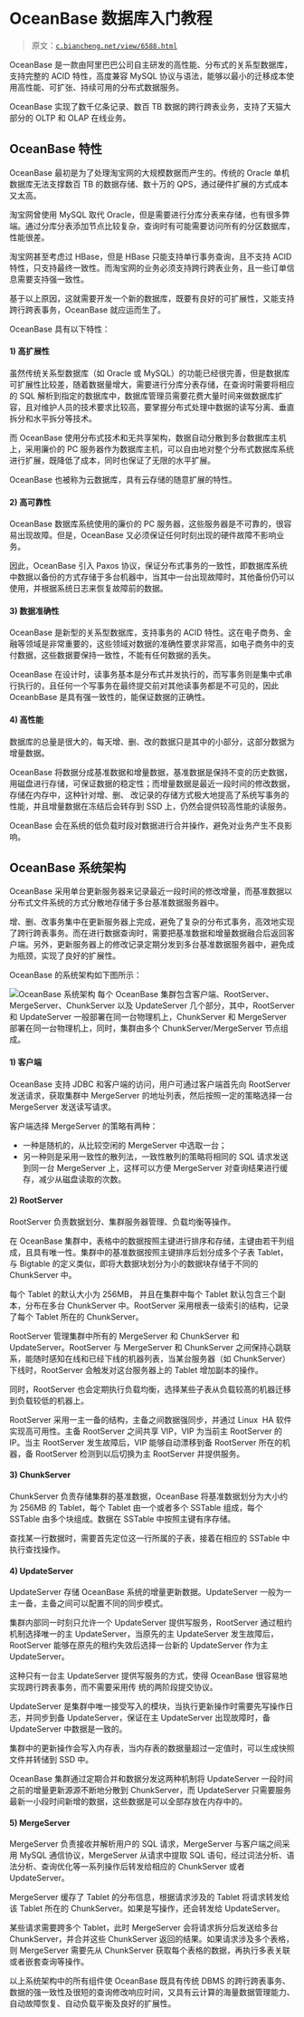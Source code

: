 # OceanBase 数据库入门教程

> 原文：[`c.biancheng.net/view/6588.html`](http://c.biancheng.net/view/6588.html)

OceanBase 是一款由阿里巴巴公司自主研发的高性能、分布式的关系型数据库，支持完整的 ACID 特性，高度兼容 MySQL 协议与语法，能够以最小的迁移成本使用高性能、可扩张、持续可用的分布式数据服务。

OceanBase 实现了数千亿条记录、数百 TB 数据的跨行跨表业务，支持了天猫大部分的 OLTP 和 OLAP 在线业务。

## OceanBase 特性

OceanBase 最初是为了处理淘宝网的大规模数据而产生的。传统的 Oracle 单机数据库无法支撑数百 TB 的数据存储、数十万的 QPS，通过硬件扩展的方式成本又太高。

淘宝网曾使用 MySQL 取代 Oracle，但是需要进行分库分表来存储，也有很多弊端。通过分库分表添加节点比较复杂，查询时有可能需要访问所有的分区数据库，性能很差。

淘宝网甚至考虑过 HBase，但是 HBase 只能支持单行事务查询，且不支持 ACID 特性，只支持最终一致性。而淘宝网的业务必须支持跨行跨表业务，且一些订单信息需要支持强一致性。

基于以上原因，这就需要开发一个新的数据库，既要有良好的可扩展性，又能支持跨行跨表事务，OceanBase 就应运而生了。

OceanBase 具有以下特性：

#### 1) 高扩展性

虽然传统关系型数据库（如 Oracle 或 MySQL）的功能已经很完善，但是数据库可扩展性比较差，随着数据量增大，需要进行分库分表存储，在查询时需要将相应的 SQL 解析到指定的数据库中，数据库管理员需要花费大量时间来做数据库扩容，且对维护人员的技术要求比较高，要掌握分布式处理中数据的读写分离、垂直拆分和水平拆分等技术。

而 OceanBase 使用分布式技术和无共享架构，数据自动分散到多台数据库主机上，采用廉价的 PC 服务器作为数据库主机，可以自由地对整个分布式数据库系统进行扩展，既降低了成本，同时也保证了无限的水平扩展。

OceanBase 也被称为云数据库，具有云存储的随意扩展的特性。

#### 2) 高可靠性

OceanBase 数据库系统使用的廉价的 PC 服务器，这些服务器是不可靠的，很容易出现故障。但是，OceanBase 又必须保证任何时刻出现的硬件故障不影响业务。

因此，OceanBase 引入 Paxos 协议，保证分布式事务的一致性，即数据库系统中数据以备份的方式存储于多台机器中，当其中一台出现故障时，其他备份仍可以使用，并根据系统日志来恢复故障前的数据。

#### 3) 数据准确性

OceanBase 是新型的关系型数据库，支持事务的 ACID 特性。这在电子商务、金融等领域是非常重要的，这些领域对数据的准确性要求非常高，如电子商务中的支付数据，这些数据要保持一致性，不能有任何数据的丢失。

OceanBase 在设计时，读事务基本是分布式并发执行的，而写事务则是集中式串行执行的，且任何一个写事务在最终提交前对其他读事务都是不可见的，因此 OceanbBase 是具有强一致性的，能保证数据的正确性。

#### 4) 高性能

数据库的总量是很大的，每天增、删、改的数据只是其中的小部分，这部分数据为增量数据。

OceanBase 将数据分成基准数据和增量数据，基准数据是保持不变的历史数据，用磁盘进行存储，可保证数据的稳定性；而增量数据是最近一段时间的修改数据，存储在内存中，这种针对增、删、 改记录的存储方式极大地提高了系统写事务的性能，并且增量数据在冻结后会转存到 SSD 上，仍然会提供较高性能的读服务。

OceanBase 会在系统的低负载时段对数据进行合并操作，避免对业务产生不良影响。

## OceanBase 系统架构

OceanBase 采用单台更新服务器来记录最近一段时间的修改增量，而基准数据以分布式文件系统的方式分散地存储于多台基准数据服务器中。

增、删、改事务集中在更新服务器上完成，避免了复杂的分布式事务，高效地实现了跨行跨表事务。而在进行数据查询时，需要把基准数据和增量数据融合后返回客户端。另外，更新服务器上的修改记录定期分发到多台基准数据服务器中，避免成为瓶颈，实现了良好的扩展性。

OceanBase 的系统架构如下图所示：

![OceanBase 系统架构](img/b0a0817f0a61de4869f949733c70eafc.png)
每个 OceanBase 集群包含客户端、RootServer、MergeServer、ChunkServer 以及 UpdateServer 几个部分，其中，RootServer 和 UpdateServer 一般部署在同一台物理机上，ChunkServer 和 MergeServer 部署在同一台物理机上，同时，集群由多个 ChunkServer/MergeServer 节点组成。

#### 1) 客户端

OceanBase 支持 JDBC 和客户端的访问，用户可通过客户端首先向 RootServer 发送请求，获取集群中 MergeServer 的地址列表，然后按照一定的策略选择一台 MergeServer 发送读写请求。

客户端选择 MergeServer 的策略有两种：

*   一种是随机的，从比较空闲的 MergeServer 中选取一台；
*   另一种则是采用一致性的散列法，一致性散列的策略将相同的 SQL 请求发送到同一台 MergeServer 上，这样可以方便 MergeServer 对查询结果进行缓存，减少从磁盘读取的次数。

#### 2) RootServer

RootServer 负责数据划分、集群服务器管理、负载均衡等操作。

在 OceanBase 集群中，表格中的数据按照主键进行排序和存储，主键由若干列组成，且具有唯一性。集群中的基准数据按照主键排序后划分成多个子表 Tablet，与 Bigtable 的定义类似，即将大数据块划分为小的数据块存储于不同的 ChunkServer 中。

每个 Tablet 的默认大小为 256MB， 并且在集群中每个 Tablet 默认包含三个副本，分布在多台 ChunkServer 中。RootServer 采用根表一级索引的结构，记录了每个 Tablet 所在的 ChunkServer。

RootServer 管理集群中所有的 MergeServer 和 ChunkServer 和 UpdateServer。RootServer 与 MergeServer 和 ChunkServer 之间保持心跳联系，能随时感知在线和已经下线的机器列表，当某台服务器（如 ChunkServer）下线时，RootServer 会触发对这台服务器上的 Tablet 增加副本的操作。

同时，RootServer 也会定期执行负载均衡，选择某些子表从负载较髙的机器迁移到负载较低的机器上。

RootServer 采用一主一备的结构，主备之间数据强同步，并通过 Linux  HA 软件实现高可用性。主备 RootServer 之间共享 VIP，VIP 为当前主 RootServer 的 IP。当主 RootServer 发生故障后，VIP 能够自动漂移到备 RootServer 所在的机器，备 RootServer 检测到以后切换为主 RootServer 并提供服务。

#### 3) ChunkServer

ChunkServer 负责存储集群的基准数据，OceanBase 将基准数据划分为大小约为 256MB 的 Tablet，每个 Tablet 由一个或者多个 SSTable 组成，每个 SSTable 由多个块组成。数据在 SSTable 中按照主键有序存储。

查找某一行数据时，需要首先定位这一行所属的子表，接着在相应的 SSTable 中执行查找操作。

#### 4) UpdateServer

UpdateServer 存储 OceanBase 系统的增量更新数据。UpdateServer 一般为一主一备，主备之间可以配置不同的同步模式。

集群内部同一时刻只允许一个 UpdateServer 提供写服务，RootServer 通过租约机制选择唯一的主 UpdateServer，当原先的主 UpdateServer 发生故障后，RootServer 能够在原先的租约失效后选择一台新的 UpdateServer 作为主 UpdateServer。

这种只有一台主 UpdateServer 提供写服务的方式，使得 OceanBase 很容易地实现跨行跨表事务，而不需要采用传 统的两阶段提交协议。

UpdateServer 是集群中唯一接受写入的模块，当执行更新操作时需要先写操作日志，并同步到备 UpdateServer，保证在主 UpdateServer 出现故障时，备 UpdateServer 中数据是一致的。

集群中的更新操作会写入内存表，当内存表的数据量超过一定值时，可以生成快照文件并转储到 SSD 中。

OceanBase 集群通过定期合并和数据分发这两种机制将 UpdateServer 一段时间之前的增量更新源源不断地分散到 ChunkServer，而 UpdateServer 只需要服务最新一小段时间新增的数据，这些数据是可以全部存放在内存中的。

#### 5) MergeServer

MergeServer 负责接收并解析用户的 SQL 请求，MergeServer 与客户端之间采用 MySQL 通信协议，MergeServer 从请求中提取 SQL 语句，经过词法分析、语法分析、查询优化等一系列操作后转发给相应的 ChunkServer 或者 UpdateServer。

MergeServer 缓存了 Tablet 的分布信息，根据请求涉及的 Tablet 将请求转发给该 Tablet 所在的 ChunkServer。如果是写操作，还会转发给 UpdateServer。

某些请求需要跨多个 Tablet，此时 MergeServer 会将请求拆分后发送给多台 ChunkServer，并合并这些 ChunkServer 返回的结果。如果请求涉及多个表格，则 MergeServer 需要先从 ChunkServer 获取每个表格的数据，再执行多表关联或者嵌套查询等操作。

以上系统架构中的所有组件使 OceanBase 既具有传统 DBMS 的跨行跨表事务、数据的强一致性及很短的查询修改响应时间，又具有云计算的海量数据管理能力、自动故障恢复、自动负载平衡及良好的扩展性。